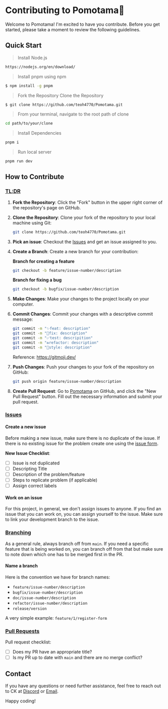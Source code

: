 # Contributing to Pomotama🍅

Welcome to Pomotama! I'm excited to have you contribute. Before you get started, please take a moment to review the following guidelines.

## Quick Start 

> Install Node.js
```sh
https://nodejs.org/en/download/
```
> Install pnpm using npm
```sh
$ npm install -g pnpm
```
> Fork the Repository
> Clone the Repository
```sh
$ git clone https://github.com/teoh4770/Pomotama.git
```
> From your terminal, navigate to the root path of clone
```sh
cd path/to/your/clone
```
> Install Dependencies
```sh
pnpm i
```
> Run local server
```sh
pnpm run dev
```

## How to Contribute 

### <ins>TL:DR</ins>

1. **Fork the Repository**: Click the "Fork" button in the upper right corner of the repository's page on GitHub.

2. **Clone the Repository**: Clone your fork of the repository to your local machine using Git:

    ```bash
    git clone https://github.com/teoh4770/Pomotama.git
    ```
3. **Pick an issue**: Checkout the [Issues](https://github.com/teoh4770/Pomotama/issues) and get an issue assigned to you.

3. **Create a Branch**: Create a new branch for your contribution:

    **Branch for creating a feature**
    ```bash
    git checkout -b feature/issue-number/description
    ```

    **Branch for fixing a bug**
    ```bash
    git checkout -b bugfix/issue-number/description
    ```
    
4. **Make Changes**: Make your changes to the project locally on your computer.

5. **Commit Changes**: Commit your changes with a descriptive commit message:

    ```bash
    git commit -m "✨feat: description"
    git commit -m "🐛fix: description"
    git commit -m "✅test: descripition"
    git commit -m "♻️refactor: description"
    git commit -m "💄style: description"
    ```

    Reference: https://gitmoji.dev/

6. **Push Changes**: Push your changes to your fork of the repository on GitHub:

    ```bash
    git push origin feature/issue-number/description
    ```

7. **Create Pull Request**: Go to [Pomotama](https://github.com/teoh4770/Pomotama/pulls?q=sort:updated-desc+is:pr+is:open) on GitHub, and click the "New Pull Request" button. Fill out the necessary information and submit your pull request.

### <ins>Issues</ins>

#### Create a new issue

Before making a new issue, make sure there is no duplicate of the issue. If there is no existing issue for the problem
create one using the [issue form](https://github.com/teoh4770/Pomotama/issues/new).

**New Issue Checklist**:
- [ ] Issue is not duplicated
- [ ] Descripting Title
- [ ] Description of the problem/feature
- [ ] Steps to replicate problem (if applicable)
- [ ] Assign correct labels

#### Work on an issue

For this project, in general, we don't assign issues to anyone. If you find an issue that you can work on, you can assign yourself to the issue. Make sure to link your development branch to the issue.

### <ins>Branching</ins>

As a general rule, always branch off from `main`. If you need a specific feature that is being worked on, you can branch off from that but make sure to note down which one has to be merged first in the PR.

#### Name a branch

Here is the convention we have for branch names:

- `feature/issue-number/description`
- `bugfix/issue-number/description`
- `doc/issue-number/description`
- `refactor/issue-number/description`
- `release/version`

A very simple example: `feature/1/register-form`

### <ins>Pull Requests</ins>

Pull request checklist:

- [ ] Does my PR have an appropriate title?
- [ ] Is my PR up to date with `main` and there are no merge conflict?

## Contact

If you have any questions or need further assistance, feel free to reach out to CK at [Discord](https://discord.com/users/ck6226) or [Email](cheekianteoh0306@gmail.com).

Happy coding!
